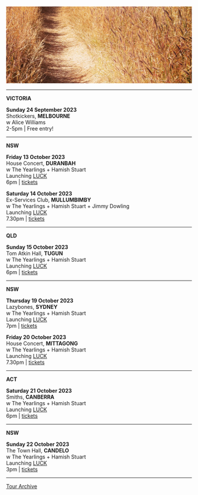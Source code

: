 ![](data/image/news/tourbanner2.jpg)

* * * * * 

**VICTORIA**

**Sunday 24 September 2023**\
Shotkickers, **MELBOURNE**\
w Alice Williams\
2-5pm | Free entry!  

* * * * * 

**NSW**

**Friday 13 October 2023**\
House Concert, **DURANBAH**\
w The Yearlings + Hamish Stuart\
Launching [LUCK](https://theyearlings1.bandcamp.com/album/luck)\
6pm | [tickets](https://www.trybooking.com/CKNDV)

**Saturday 14 October 2023**\
Ex-Services Club, **MULLUMBIMBY**\
w The Yearlings + Hamish Stuart + Jimmy Dowling\
Launching [LUCK](https://theyearlings1.bandcamp.com/album/luck)\
7.30pm | [tickets](https://www.trybooking.com/CKNFI) 

* * * * * 

**QLD**

**Sunday 15 October 2023**\
Tom Atkin Hall, **TUGUN**\
w The Yearlings + Hamish Stuart\
Launching [LUCK](https://theyearlings1.bandcamp.com/album/luck)\
6pm | [tickets]([https://www.trybooking.com/CKNFI](https://www.tomatkinhall.com.au/buytickets/p/oct15-yearlings)) 

* * * * * 

**NSW**

**Thursday 19 October 2023**\
Lazybones, **SYDNEY**\
w The Yearlings + Hamish Stuart\
Launching [LUCK](https://theyearlings1.bandcamp.com/album/luck)\
7pm | [tickets](https://moshtix.com.au/v2/event/y/155998) 

**Friday 20 October 2023**\
House Concert, **MITTAGONG**\
w The Yearlings + Hamish Stuart\
Launching [LUCK](https://theyearlings1.bandcamp.com/album/luck)\
7.30pm | [tickets](https://www.trybooking.com/CKOQC)

* * * * * 

**ACT**

**Saturday 21 October 2023**\
Smiths, **CANBERRA**\
w The Yearlings + Hamish Stuart\
Launching [LUCK](https://theyearlings1.bandcamp.com/album/luck)\
6pm | [tickets](www.smithsalternative.com/events/the-yearlings-82553)   

* * * * * 

**NSW**

**Sunday 22 October 2023**\
The Town Hall, **CANDELO**\
w The Yearlings + Hamish Stuart\
Launching [LUCK](https://theyearlings1.bandcamp.com/album/luck)\
3pm | [tickets](https://events.humanitix.com/the-yearlings-album-launch-plus-special-guests-lucie-thorne-and-hamish-stuart)   

* * * * *

[Tour Archive](tour/archive)
